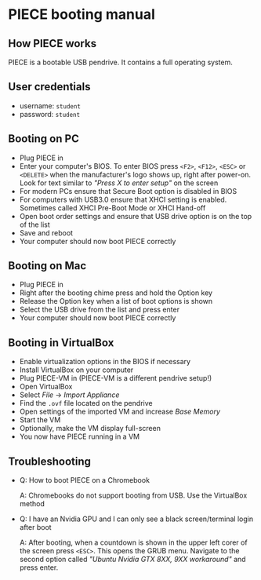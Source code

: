 # PIECE booting manual

## How PIECE works
PIECE is a bootable USB pendrive. It contains a full operating system.

## User credentials
- username: `student`
- password: `student`


## Booting on PC
- Plug PIECE in
- Enter your computer's BIOS. To enter BIOS press `<F2>`, `<F12>`, `<ESC>` or `<DELETE>`
  when the manufacturer's logo shows up, right after power-on.
  Look for text similar to _"Press X to enter setup"_ on the screen
- For modern PCs ensure that Secure Boot option is disabled in BIOS
- For computers with USB3.0 ensure that XHCI setting is enabled.
  Sometimes called XHCI Pre-Boot Mode or XHCI Hand-off
- Open boot order settings and ensure that USB drive option is on the top of the list
- Save and reboot
- Your computer should now boot PIECE correctly


## Booting on Mac
- Plug PIECE in
- Right after the booting chime press and hold the Option key
- Release the Option key when a list of boot options is shown
- Select the USB drive from the list and press enter
- Your computer should now boot PIECE correctly


## Booting in VirtualBox
- Enable virtualization options in the BIOS if necessary
- Install VirtualBox on your computer
- Plug PIECE-VM in (PIECE-VM is a different pendrive setup!)
- Open VirtualBox
- Select _File_ -> _Import Appliance_
- Find the `.ovf` file located on the pendrive
- Open settings of the imported VM and increase _Base Memory_
- Start the VM
- Optionally, make the VM display full-screen
- You now have PIECE running in a VM

## Troubleshooting
- Q: How to boot PIECE on a Chromebook

  A: Chromebooks do not support booting from USB. Use the VirtualBox method

- Q: I have an Nvidia GPU and I can only see a black screen/terminal login after boot

  A: After booting, when a countdown is shown in the upper left corer of the screen press `<ESC>`.
     This opens the GRUB menu. Navigate to the second option called _"Ubuntu Nvidia GTX 8XX, 9XX workaround"_
     and press enter.
